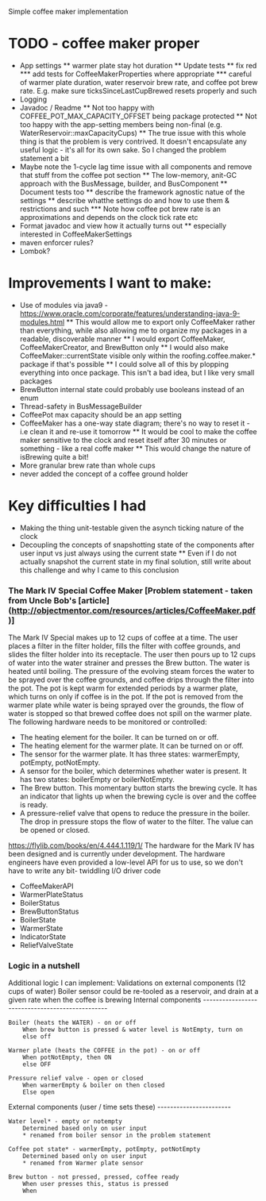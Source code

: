 Simple coffee maker implementation

# TODO - coffee maker proper
* App settings
** warmer plate stay hot duration
** Update tests
** fix red
*** add tests for CoffeeMakerProperties where appropriate
*** careful of warmer plate duration, water reservoir brew rate, and coffee pot brew rate. E.g. make sure ticksSinceLastCupBrewed resets properly and such
* Logging
* Javadoc / Readme
** Not too happy with COFFEE_POT_MAX_CAPACITY_OFFSET being package protected
** Not too happy with the app-setting members being non-final (e.g. WaterReservoir::maxCapacityCups)
** The true issue with  this whole thing is that the problem is very contrived. It doesn't encapsulate any useful logic - it's all for its own sake. So I changed the problem statement a bit
* Maybe note the 1-cycle lag time issue with all components and remove that stuff from the coffee pot section
** The low-memory, anit-GC approach with the BusMessage, builder, and BusComponent
** Document tests too
** describe the framework agnostic natue of the settings
** describe whatthe settings do and how to use them & restrictions and such
*** Note how coffee pot brew rate is an approximations and depends on the clock tick rate etc
* Format javadoc and view how it actually turns out
** especially interested in CoffeeMakerSettings
* maven enforcer rules?
* Lombok?

# Improvements I want to make:
* Use of modules via java9 - https://www.oracle.com/corporate/features/understanding-java-9-modules.html
** This would allow me to export only CoffeeMaker rather than everything, while also allowing me to organize my packages in a readable, discoverable manner
** I would export CoffeeMaker, CoffeeMakerCreator, and BrewButton only
** I would also make CoffeeMaker::currentState visible only within the roofing.coffee.maker.* package if that's possible
** I could solve all of this by plopping everything into once package. This isn't a bad idea, but I like very small packages
* BrewButton internal state could probably use booleans instead of an enum
* Thread-safety in BusMessageBuilder
* CoffeePot max capacity should be an app setting
* CoffeeMaker has a one-way state diagram; there's no way to reset it - i.e clean it and re-use it tomorrow
** It would be cool to make the coffee maker sensitive to the clock and reset itself after 30 minutes or something - like a real coffe maker
** This would change the nature of isBrewing quite a bit!
* More granular brew rate than whole cups
* never added the concept of a coffee ground holder

# Key difficulties I had
* Making the thing unit-testable given the asynch ticking nature of the clock
* Decoupling the concepts of snapshotting state of the components after user input vs just always using the current state
** Even if I do not actually snapshot the current state in my final solution, still write about this challenge and why I came to this conclusion

### The Mark IV Special Coffee Maker [Problem statement - taken from Uncle Bob's [article] (http://objectmentor.com/resources/articles/CoffeeMaker.pdf)]


The Mark IV Special makes up to 12 cups of coffee at a time. The user places a filter in the filter holder, fills the filter with coffee grounds, and slides the filter holder into its receptacle. The user then pours up to 12 cups of water into the water strainer and presses the Brew button. The water is heated until boiling. The pressure of the evolving steam forces the water to be sprayed over the coffee grounds, and coffee drips through the filter into the pot. The pot is kept warm for extended periods by a warmer plate, which turns on only if coffee is in the pot. If the pot is removed from the warmer plate while water is being sprayed over the grounds, the flow of water is stopped so that brewed coffee does not spill on the warmer plate. The following hardware needs to be monitored or controlled:

* The heating element for the boiler. It can be turned on or off.
* The heating element for the warmer plate. It can be turned on or off.
* The sensor for the warmer plate. It has three states: warmerEmpty, potEmpty, potNotEmpty.
* A sensor for the boiler, which determines whether water is present. It has two states: boilerEmpty or boilerNotEmpty.
* The Brew button. This momentary button starts the brewing cycle. It has an indicator that lights up when the brewing cycle is over and the coffee is ready.
* A pressure-relief valve that opens to reduce the pressure in the boiler. The drop in pressure stops the flow of water to the filter. The value can be opened or closed.


https://flylib.com/books/en/4.444.1.119/1/
The hardware for the Mark IV has been designed and is currently under development. The hardware engineers have even provided a low-level API for us to use, so we don't have to write any bit- twiddling I/O driver code 
* CoffeeMakerAPI
* WarmerPlateStatus
* BoilerStatus
* BrewButtonStatus
* BoilerState
* WarmerState
* IndicatorState
* ReliefValveState
  
### Logic in a nutshell
Additional logic I can implement:
    Validations on external components (12 cups of water)
    Boiler sensor could be re-tooled as a reservoir, and drain at a given rate when the coffee is brewing
Internal components ------------------------------------------------

    Boiler (heats the WATER) - on or off
        When brew button is pressed & water level is NotEmpty, turn on
        else off
        
    Warmer plate (heats the COFFEE in the pot) - on or off
        When potNotEmpty, then ON
        else OFF

    Pressure relief valve - open or closed
        When warmerEmpty & boiler on then closed
        Else open

External components (user / time sets these) -----------------------

    Water level* - empty or notempty
        Determined based only on user input
        * renamed from boiler sensor in the problem statement
    
    Coffee pot state* - warmerEmpty, potEmpty, potNotEmpty
        Determined based only on user input
        * renamed from Warmer plate sensor
    
    Brew button - not pressed, pressed, coffee ready
        When user presses this, status is pressed
        When 
            